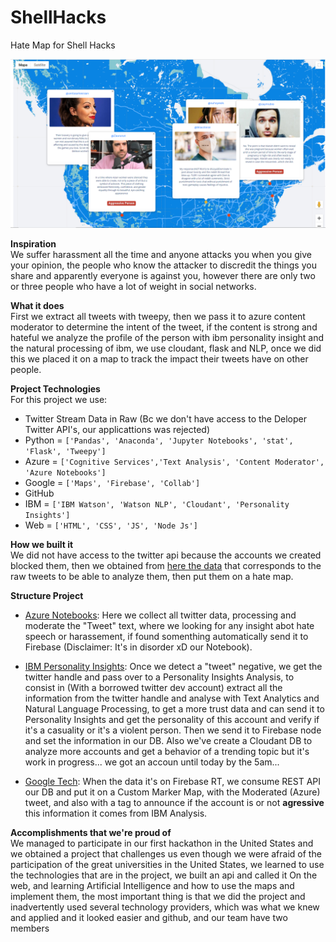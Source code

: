 # ShellHacks
Hate Map for Shell Hacks

![](./DevpostImages/Full.PNG)

**Inspiration**  
We suffer harassment all the time and anyone attacks you when you give your opinion, the people who know the attacker to discredit the things you share and apparently everyone is against you, however there are only two or three people who have a lot of weight in social networks.

**What it does**  
First we extract all tweets with tweepy, then we pass it to azure content moderator to determine the intent of the tweet, if the content is strong and hateful we analyze the profile of the person with ibm personality insight and the natural processing of ibm, we use cloudant, flask and NLP, once we did this we placed it on a map to track the impact their tweets have on other people.

**Project Technologies**  
For this project we use:

* Twitter Stream Data in Raw (Bc we don't have access to the Deloper Twitter API's, our applicattions was rejected)
* Python = ```['Pandas', 'Anaconda', 'Jupyter Notebooks', 'stat', 'Flask', 'Tweepy']```
* Azure = ```['Cognitive Services','Text Analysis', 'Content Moderator', 'Azure Notebooks']```
* Google = ```['Maps', 'Firebase', 'Collab']```
* GitHub 
* IBM = ```['IBM Watson', 'Watson NLP', 'Cloudant', 'Personality Insights']```
* Web = ```['HTML', 'CSS', 'JS', 'Node Js']```

**How we built it**  
We did not have access to the twitter api because the accounts we created blocked them, then we obtained from [here the data](https://archive.org/search.php?query=collection%3Atwitterstream&sort=-publicdate&page=2) that corresponds to the raw tweets to be able to analyze them, then put them on a hate map.

**Structure Project**

* [Azure Notebooks](https://github.com/FernandaOchoa/ShellHacks/tree/master/TwitterAzureContentModerator): Here we collect all twitter data, processing and moderate the "Tweet" text, where we looking for any insight abot hate speech or harassement, if found somenthing automatically send it to Firebase (Disclaimer: It's in disorder xD our Notebook).

* [IBM Personality Insights](https://github.com/FernandaOchoa/ShellHacks/tree/master/TwitterPersonalityInsightsIBMBackend): Once we detect a "tweet" negative, we get the twitter handle and pass over to a Personality Insights Analysis, to consist in (With a borrowed twitter dev account) extract all the information from the twitter handle and analyse with Text Analytics and Natural Language Processing, to get a more trust data and can send it to Personality Insights and get the personality of this account and verify if it's a casuality or it's a violent person. Then we send it to Firebase node and set the information in our DB. Also we've create a Cloudant DB to analyze more accounts and get a behavior of a trending topic but it's work in progress... we got an accoun until today by the 5am...

* [Google Tech](https://github.com/FernandaOchoa/ShellHacks/tree/master/TwitterMapFirebaseGoogleMaps): When the data it's on Firebase RT, we consume REST API our DB and put it on a Custom Marker Map, with the Moderated (Azure) tweet, and also with a tag to announce if the account is or not **agressive** this information it comes from IBM Analysis.

**Accomplishments that we're proud of**  
We managed to participate in our first hackathon in the United States and we obtained a project that challenges us even though we were afraid of the participation of the great universities in the United States, we learned to use the technologies that are in the project, we built an api and called it On the web, and learning Artificial Intelligence and how to use the maps and implement them, the most important thing is that we did the project and inadvertently used several technology providers, which was what we knew and applied and it looked easier and github, and our team have two members

